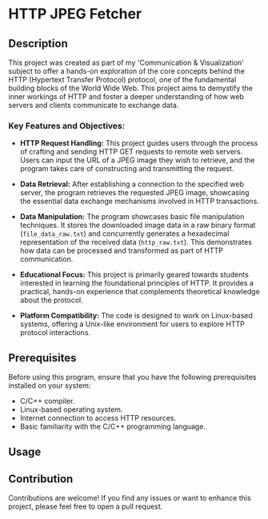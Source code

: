 # HTTP JPEG Fetcher

## Description

This project was created as part of my 'Communication & Visualization' subject to offer a hands-on exploration of the core concepts behind the HTTP (Hypertext Transfer Protocol) protocol, one of the fundamental building blocks of the World Wide Web. This project aims to demystify the inner workings of HTTP and foster a deeper understanding of how web servers and clients communicate to exchange data.

### Key Features and Objectives:

- **HTTP Request Handling:** This project guides users through the process of crafting and sending HTTP GET requests to remote web servers. Users can input the URL of a JPEG image they wish to retrieve, and the program takes care of constructing and transmitting the request.

- **Data Retrieval:** After establishing a connection to the specified web server, the program retrieves the requested JPEG image, showcasing the essential data exchange mechanisms involved in HTTP transactions.

- **Data Manipulation:** The program showcases basic file manipulation techniques. It stores the downloaded image data in a raw binary format (`file_data_raw.txt`) and concurrently generates a hexadecimal representation of the received data (`http_raw.txt`). This demonstrates how data can be processed and transformed as part of HTTP communication.

- **Educational Focus:** This project is primarily geared towards students interested in learning the foundational principles of HTTP. It provides a practical, hands-on experience that complements theoretical knowledge about the protocol.

- **Platform Compatibility:** The code is designed to work on Linux-based systems, offering a Unix-like environment for users to explore HTTP protocol interactions.

## Prerequisites

Before using this program, ensure that you have the following prerequisites installed on your system:

- C/C++ compiler.
- Linux-based operating system.
- Internet connection to access HTTP resources.
- Basic familiarity with the C/C++ programming language.

## Usage



## Contribution

Contributions are welcome! If you find any issues or want to enhance this project, please feel free to open a pull request.
